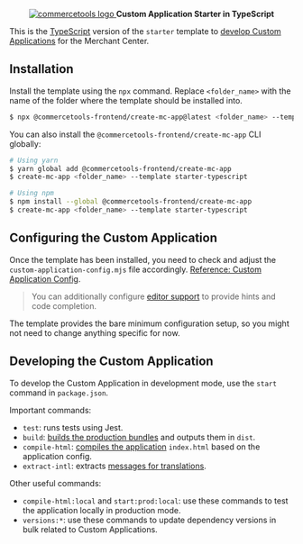 <p align="center">
  <a href="https://commercetools.com/">
    <img alt="commercetools logo" src="https://unpkg.com/@commercetools-frontend/assets/logos/commercetools_primary-logo_horizontal_RGB.png">
  </a>
  <b>Custom Application Starter in TypeScript</b>
</p>

This is the [TypeScript](https://www.typescriptlang.org/) version of the `starter` template to [develop Custom Applications](https://docs.commercetools.com/custom-applications/) for the Merchant Center.

## Installation

Install the template using the `npx` command. Replace `<folder_name>` with the name of the folder where the template should be installed into.

```bash
$ npx @commercetools-frontend/create-mc-app@latest <folder_name> --template starter-typescript
```

You can also install the `@commercetools-frontend/create-mc-app` CLI globally:

```bash
# Using yarn
$ yarn global add @commercetools-frontend/create-mc-app
$ create-mc-app <folder_name> --template starter-typescript

# Using npm
$ npm install --global @commercetools-frontend/create-mc-app
$ create-mc-app <folder_name> --template starter-typescript
```

## Configuring the Custom Application

Once the template has been installed, you need to check and adjust the `custom-application-config.mjs` file accordingly. [Reference: Custom Application Config](https://docs.commercetools.com/custom-applications/development/application-config).

> You can additionally configure [editor support](https://docs.commercetools.com/custom-applications/development/application-config#editor-support) to provide hints and code completion.

The template provides the bare minimum configuration setup, so you might not need to change anything specific for now.

## Developing the Custom Application

To develop the Custom Application in development mode, use the `start` command in `package.json`.

Important commands:

- `test`: runs tests using Jest.
- `build`: [builds the production bundles](https://docs.commercetools.com/custom-applications/development/available-scripts#mc-scripts-build) and outputs them in `dist`.
- `compile-html`: [compiles the application](https://docs.commercetools.com/custom-applications/development/available-scripts#mc-scripts-compile-html) `index.html` based on the application config.
- `extract-intl`: extracts [messages for translations](https://docs.commercetools.com/custom-applications/development/translations).

Other useful commands:

- `compile-html:local` and `start:prod:local`: use these commands to test the application locally in production mode.
- `versions:*`: use these commands to update dependency versions in bulk related to Custom Applications.
